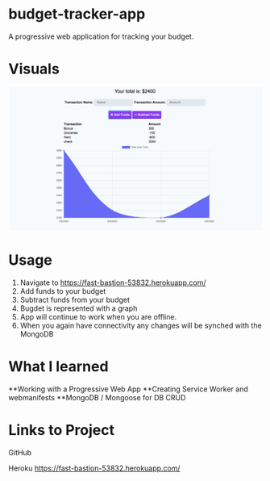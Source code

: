 # budget-tracker-app

A progressive web application for tracking your budget.

# Visuals
![](budgettracker.png)

# Usage
1. Navigate to https://fast-bastion-53832.herokuapp.com/
2. Add funds to your budget
3. Subtract funds from your budget
4. Bugdet is represented with a graph
5. App will continue to work when you are offline.
6. When you again have connectivity any changes will be synched with the MongoDB
 
# What I learned

**Working with a Progressive Web App
**Creating Service Worker and webmanifests
**MongoDB / Mongoose for DB CRUD

# Links to Project

GitHub 

Heroku https://fast-bastion-53832.herokuapp.com/

